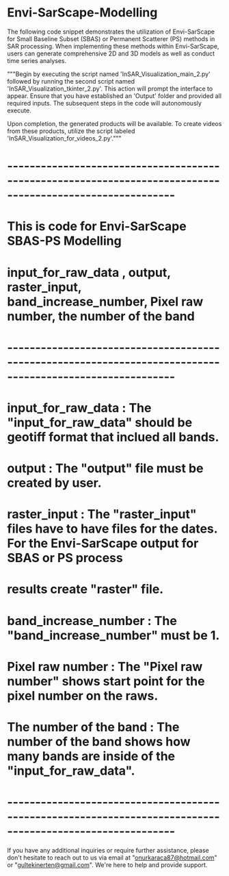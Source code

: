 # Envi-SarScape-Modelling
The following code snippet demonstrates the utilization of Envi-SarScape for Small Baseline Subset (SBAS) or Permanent Scatterer (PS) methods in SAR processing. When implementing these methods within Envi-SarScape, users can generate comprehensive 2D and 3D models as well as conduct time series analyses.


"""Begin by executing the script named 'InSAR_Visualization_main_2.py' followed by running the second script named 'InSAR_Visualization_tkinter_2.py'. This action will prompt the interface to appear. Ensure that you have established an 'Output' folder and provided all required inputs. The subsequent steps in the code will autonomously execute.

Upon completion, the generated products will be available. To create videos from these products, utilize the script labeled 'InSAR_Visualization_for_videos_2.py'."""


# ----------------------------------------------------------------------------------------------------------
# This is code for Envi-SarScape SBAS-PS Modelling
# input_for_raw_data , output, raster_input, band_increase_number, Pixel raw number, the number of the band
# ----------------------------------------------------------------------------------------------------------
# input_for_raw_data     : The "input_for_raw_data" should be geotiff format that inclued all bands.
# output                 : The "output" file must be created by user.
# raster_input           : The "raster_input" files have to have files for the dates. For the Envi-SarScape output for SBAS or PS process
#                          results create "raster" file. 
# band_increase_number   : The "band_increase_number" must be 1.
# Pixel raw number       : The "Pixel raw number" shows start point for the pixel number on the raws.
# The number of the band : The number of the band shows how many bands are inside of the "input_for_raw_data".
# ----------------------------------------------------------------------------------------------------------


If you have any additional inquiries or require further assistance, please don't hesitate to reach out to us via email at "onurkaraca87@hotmail.com" or "gultekinerten@gmail.com". We're here to help and provide support.


